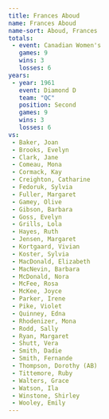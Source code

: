 ```yaml
---
title: Frances Aboud
name: Frances Aboud
name-sort: Aboud, Frances
totals:
 - event: Canadian Women's
   games: 9
   wins: 3
   losses: 6
years:
 - year: 1961
   event: Diamond D
   team: "QC"
   position: Second
   games: 9
   wins: 3
   losses: 6
vs:
 - Baker, Joan
 - Brooks, Evelyn
 - Clark, Jane
 - Comeau, Mona
 - Cormack, Kay
 - Creighton, Catharine
 - Fedoruk, Sylvia
 - Fuller, Margaret
 - Gamey, Olive
 - Gibson, Barbara
 - Goss, Evelyn
 - Grills, Lola
 - Hayes, Ruth
 - Jensen, Margaret
 - Kortgaard, Vivian
 - Koster, Sylvia
 - MacDonald, Elizabeth
 - MacNevin, Barbara
 - McDonald, Nora
 - McFee, Rosa
 - McKee, Joyce
 - Parker, Irene
 - Pike, Violet
 - Quinney, Edna
 - Rhodenizer, Mona
 - Rodd, Sally
 - Ryan, Margaret
 - Shutt, Vera
 - Smith, Dadie
 - Smith, Fernande
 - Thompson, Dorothy (AB)
 - Tittemore, Ruby
 - Walters, Grace
 - Watson, Ila
 - Winstone, Shirley
 - Wooley, Emily
---
```

